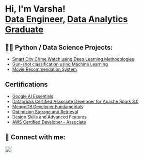 <h1>Hi, I'm Varsha!<br/><a href="https://github.com/joshmadakor1">Data Engineer</a>, <a href="https://www.linkedin.com/in/varsha-vamanmurthy/">Data Analytics Graduate</a></h1>

<h2>👨‍💻 Python / Data Science Projects:</h2>

  - [Smart City Crime Watch using Deep Learning Methodologies](https://github.com/varshavamanmurthy/Smart_City_Crime_Watch)
  - [Gun-shot classification using Machine Learning](https://github.com/varshavamanmurthy/Gunshot-sound-classification)
  - [Movie Recommendation System](https://github.com/varshavamanmurthy/Movie-recommendation-system)

<h2> Certifications</h2>

- [Google AI Essentials](https://www.coursera.org/account/accomplishments/verify/TE544LHNWHIU)
- [Databricks Certified Associate Developer for Apache Spark 3.0](https://credentials.databricks.com/fd3ff225-703e-4234-be36-f9f1de39d2fb#acc.RQFysL7K)
- [MongoDB Developer Fundamentals](https://www.credly.com/badges/0fff8ff6-da88-4cc5-bf24-ba2978cb3230/linked_in_profile)
- [Optimizing Storage and Retrieval](https://www.credly.com/badges/0fff8ff6-da88-4cc5-bf24-ba2978cb3230/linked_in_profile)
- [Design Skills and Advanced Features](https://www.credly.com/badges/af337bd6-bf5a-44d2-9f8a-0c55315738f8/linked_in_profile)
- [AWS Certified Developer - Associate](https://cp.certmetrics.com/amazon/en/public/verify/credential/74WR6WHDNBFQQEKJ)

<h2> 🤳 Connect with me:</h2>

[<img align="left" alt="Varsha | LinkedIn" width="22px" src="https://cdn.jsdelivr.net/npm/simple-icons@v3/icons/linkedin.svg" />][linkedin]

[linkedin]: https://www.linkedin.com/in/varsha-vamanmurthy/
